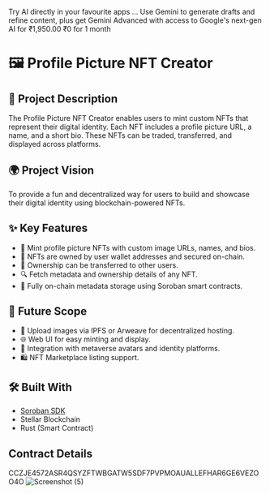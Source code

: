 Try AI directly in your favourite apps … Use Gemini to generate drafts and refine content, plus get Gemini Advanced with access to Google's next-gen AI for ₹1,950.00 ₹0 for 1 month
# 🖼️ Profile Picture NFT Creator

## 📝 Project Description
The Profile Picture NFT Creator enables users to mint custom NFTs that represent their digital identity. Each NFT includes a profile picture URL, a name, and a short bio. These NFTs can be traded, transferred, and displayed across platforms.

## 🌍 Project Vision
To provide a fun and decentralized way for users to build and showcase their digital identity using blockchain-powered NFTs.

## ✨ Key Features
- 🎨 Mint profile picture NFTs with custom image URLs, names, and bios.
- 🔐 NFTs are owned by user wallet addresses and secured on-chain.
- 🔁 Ownership can be transferred to other users.
- 🔍 Fetch metadata and ownership details of any NFT.
- 💾 Fully on-chain metadata storage using Soroban smart contracts.

## 🔮 Future Scope
- 📸 Upload images via IPFS or Arweave for decentralized hosting.
- 🌐 Web UI for easy minting and display.
- 👾 Integration with metaverse avatars and identity platforms.
- 🛍️ NFT Marketplace listing support.

## 🛠️ Built With
- [Soroban SDK](https://soroban.stellar.org)
- Stellar Blockchain
- Rust (Smart Contract)

## Contract Details
CCZJE4572ASR4QSYZFTWBGATW5SDF7PVPMOAUALLEFHAR6GE6VEZOO4O
![Screenshot (5)](https://github.com/user-attachments/assets/f73db7b6-607a-4401-9d19-e446eb9c25bb)
